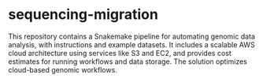 # sequencing-migration
This repository contains a Snakemake pipeline for automating genomic data analysis, with instructions and example datasets. It includes a scalable AWS cloud architecture using services like S3 and EC2, and provides cost estimates for running workflows and data storage. The solution optimizes cloud-based genomic workflows.
